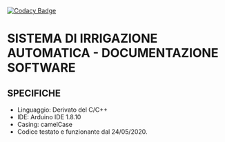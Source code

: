 [![Codacy Badge](https://app.codacy.com/project/badge/Grade/0a0b84ef88354e03a06da3b420fefaa9)](https://www.codacy.com/manual/manuelgazza/sistemaIrrigazioneTPS?utm_source=github.com&amp;utm_medium=referral&amp;utm_content=manuelgazza/sistemaIrrigazioneTPS&amp;utm_campaign=Badge_Grade)
# SISTEMA DI IRRIGAZIONE AUTOMATICA - DOCUMENTAZIONE SOFTWARE
## SPECIFICHE
*  Linguaggio: Derivato del C/C++
*  IDE: Arduino IDE 1.8.10
*  Casing: camelCase
*  Codice testato e funzionante dal 24/05/2020.
